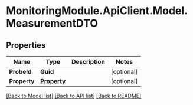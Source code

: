 # MonitoringModule.ApiClient.Model.MeasurementDTO

## Properties

Name | Type | Description | Notes
------------ | ------------- | ------------- | -------------
**ProbeId** | **Guid** |  | [optional] 
**Property** | [**Property**](Property.md) |  | [optional] 

[[Back to Model list]](../README.md#documentation-for-models) [[Back to API list]](../README.md#documentation-for-api-endpoints) [[Back to README]](../README.md)


